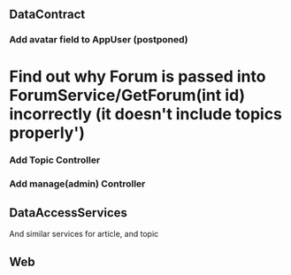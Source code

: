## DataContract
### Add avatar field to AppUser (postponed)
# Find out why Forum is passed into ForumService/GetForum(int id) incorrectly (it doesn't include topics properly')
### Add Topic Controller

### Add manage(admin) Controller

## DataAccessServices


And similar services for article, and topic

## Web



